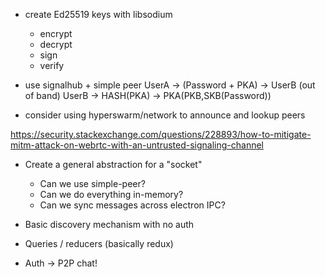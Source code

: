 - create Ed25519 keys with libsodium
	- encrypt
	- decrypt
	- sign
	- verify

- use signalhub + simple peer
	UserA -> (Password + PKA) -> UserB (out of band)
	UserB -> HASH(PKA) -> PKA(PKB,SKB(Password))
- consider using hyperswarm/network to announce and lookup peers


https://security.stackexchange.com/questions/228893/how-to-mitigate-mitm-attack-on-webrtc-with-an-untrusted-signaling-channel

- Create a general abstraction for a "socket"
	- Can we use simple-peer?
	- Can we do everything in-memory?
	- Can we sync messages across electron IPC?

- Basic discovery mechanism with no auth
- Queries / reducers (basically redux)
- Auth -> P2P chat!
